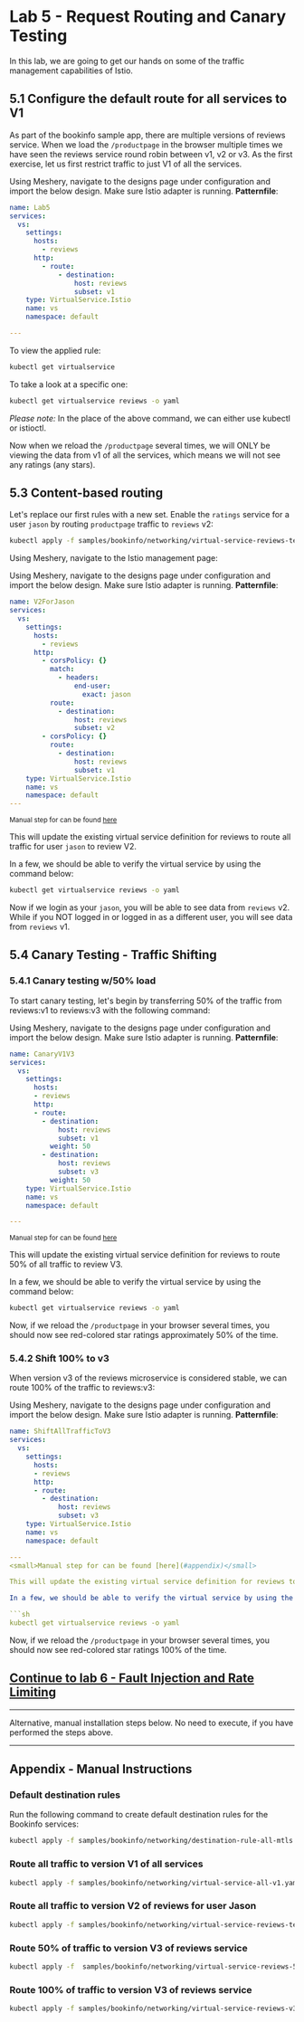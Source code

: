 # Lab 5 - Request Routing and Canary Testing

In this lab, we are going to get our hands on some of the traffic management capabilities of Istio.

## 5.1 Configure the default route for all services to V1

As part of the bookinfo sample app, there are multiple versions of reviews service. When we load the `/productpage` in the browser multiple times we have seen the reviews service round robin between v1, v2 or v3. As the first exercise, let us first restrict traffic to just V1 of all the services.

Using Meshery, navigate to the designs page under configuration and import the below design. Make sure Istio adapter is running.
**Patternfile**:
```yaml
name: Lab5
services:
  vs:
    settings:
      hosts:
        - reviews
      http:
        - route:
            - destination:
                host: reviews
                subset: v1
    type: VirtualService.Istio
    name: vs
    namespace: default

---
```
<!-- 
```sh
kubectl apply -f samples/bookinfo/networking/virtual-service-all-v1.yaml 
``` -->

To view the applied rule:
```sh
kubectl get virtualservice
```

To take a look at a specific one:
```sh
kubectl get virtualservice reviews -o yaml
```

*Please note:* In the place of the above command, we can either use kubectl or istioctl.



Now when we reload the `/productpage` several times, we will ONLY be viewing the data from v1 of all the services, which means we will not see any ratings (any stars).


## 5.3 Content-based routing

Let's replace our first rules with a new set. Enable the `ratings` service for a user `jason` by routing `productpage` traffic to `reviews` v2:

```sh
kubectl apply -f samples/bookinfo/networking/virtual-service-reviews-test-v2.yaml
``` 
Using Meshery, navigate to the Istio management page:


Using Meshery, navigate to the designs page under configuration and import the below design. Make sure Istio adapter is running.
**Patternfile**:
```yaml
name: V2ForJason
services:
  vs:
    settings:
      hosts:
        - reviews
      http:
        - corsPolicy: {}
          match:
            - headers:
                end-user:
                  exact: jason
          route:
            - destination:
                host: reviews
                subset: v2
        - corsPolicy: {}
          route:
            - destination:
                host: reviews
                subset: v1
    type: VirtualService.Istio
    name: vs
    namespace: default
---
```
<small>Manual step for can be found [here](#appendix)</small>

This will update the existing virtual service definition for reviews to route all traffic for user `jason` to review V2.

In a few, we should be able to verify the virtual service by using the command below:
```sh
kubectl get virtualservice reviews -o yaml
```



Now if we login as your `jason`, you will be able to see data from `reviews` v2. While if you NOT logged in or logged in as a different user, you will see data from `reviews` v1.


## 5.4 Canary Testing - Traffic Shifting

### 5.4.1 Canary testing w/50% load
To start canary testing, let's begin by transferring 50% of the traffic from reviews:v1 to reviews:v3 with the following command:

<!-- ```sh
kubectl apply -f  samples/bookinfo/networking/virtual-service-reviews-50-v3.yaml
``` -->


Using Meshery, navigate to the designs page under configuration and import the below design. Make sure Istio adapter is running.
**Patternfile**:
```yaml
name: CanaryV1V3
services:
  vs:
    settings:
      hosts:
      - reviews
      http:
      - route:
        - destination:
            host: reviews
            subset: v1
          weight: 50
        - destination:
            host: reviews
            subset: v3
          weight: 50
    type: VirtualService.Istio
    name: vs
    namespace: default

---
```
<small>Manual step for can be found [here](#appendix)</small>

This will update the existing virtual service definition for reviews to route 50% of all traffic to review V3.

In a few, we should be able to verify the virtual service by using the command below:
```sh
kubectl get virtualservice reviews -o yaml
```


Now, if we reload the `/productpage` in your browser several times, you should now see red-colored star ratings approximately 50% of the time.


### 5.4.2 Shift 100% to v3
When version v3 of the reviews microservice is considered stable, we can route 100% of the traffic to reviews:v3:

<!-- ```sh
kubectl apply -f samples/bookinfo/networking/virtual-service-reviews-v3.yaml
``` -->


Using Meshery, navigate to the designs page under configuration and import the below design. Make sure Istio adapter is running.
**Patternfile**:
```yaml
name: ShiftAllTrafficToV3
services:
  vs:
    settings:
      hosts:
      - reviews
      http:
      - route:
        - destination:
            host: reviews
            subset: v3
    type: VirtualService.Istio
    name: vs
    namespace: default

---
<small>Manual step for can be found [here](#appendix)</small>

This will update the existing virtual service definition for reviews to route 100% of all traffic to review V3.

In a few, we should be able to verify the virtual service by using the command below:

```sh
kubectl get virtualservice reviews -o yaml
```



Now, if we reload the `/productpage` in your browser several times, you should now see red-colored star ratings 100% of the time.


## [Continue to lab 6 - Fault Injection and Rate Limiting](../lab-6/README.md)

<hr />
Alternative, manual installation steps below. No need to execute, if you have performed the steps above.
<hr />

## <a name="appendix"></a> Appendix - Manual Instructions

### Default destination rules
Run the following command to create default destination rules for the Bookinfo services:
```sh
kubectl apply -f samples/bookinfo/networking/destination-rule-all-mtls.yaml
```

### Route all traffic to version V1 of all services

```sh
kubectl apply -f samples/bookinfo/networking/virtual-service-all-v1.yaml 
```

### Route all traffic to version V2 of reviews for user Jason

```sh
kubectl apply -f samples/bookinfo/networking/virtual-service-reviews-test-v2.yaml
```

### Route 50% of traffic to version V3 of reviews service

```sh
kubectl apply -f  samples/bookinfo/networking/virtual-service-reviews-50-v3.yaml
```

### Route 100% of traffic to version V3 of reviews service

```sh
kubectl apply -f samples/bookinfo/networking/virtual-service-reviews-v3.yaml
```
